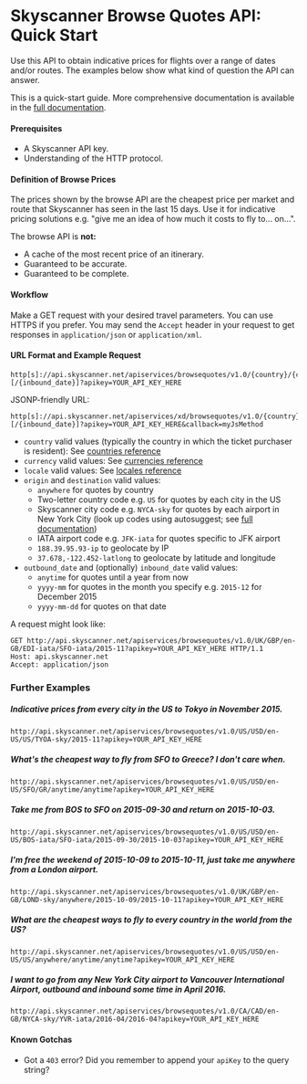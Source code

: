 # Skyscanner Browse Quotes API: Quick Start

Use this API to obtain indicative prices for flights over a range of dates and/or routes. The examples below show what kind of question the API can answer.

This is a quick-start guide. More comprehensive documentation is available in the [full documentation].

#### Prerequisites

* A Skyscanner API key.
* Understanding of the HTTP protocol.

#### Definition of Browse Prices

The prices shown by the browse API are the cheapest price per market and route that Skyscanner has seen in the last 15 days. Use it for indicative pricing solutions e.g. "give me an idea of how much it costs to fly to... on...".

The browse API is **not:**

* A cache of the most recent price of an itinerary.
* Guaranteed to be accurate.
* Guaranteed to be complete.

#### Workflow

Make a GET request with your desired travel parameters. You can use HTTPS if you prefer. You may send the `Accept` header in your request to get responses in `application/json` or `application/xml`.

#### URL Format and Example Request

``` http
http[s]://api.skyscanner.net/apiservices/browsequotes/v1.0/{country}/{currency}/{locale}/{origin}/{destination}/{outbound_date}[/{inbound_date}]?apikey=YOUR_API_KEY_HERE
```

JSONP-friendly URL:
``` http
http[s]://api.skyscanner.net/apiservices/xd/browsequotes/v1.0/{country}/{currency}/{locale}/{origin}/{destination}/{outbound_date}[/{inbound_date}]?apikey=YOUR_API_KEY_HERE&callback=myJsMethod
```

* `country` valid values (typically the country in which the ticket purchaser is resident): See [countries reference]
* `currency` valid values: See [currencies reference]
* `locale` valid values: See [locales reference]
* `origin` and `destination` valid values:
  * `anywhere` for quotes by country
  * Two-letter country code e.g. `US` for quotes by each city in the US
  * Skyscanner city code e.g. `NYCA-sky` for quotes by each airport in New York City (look up codes using autosuggest; see [full documentation])
  * IATA airport code e.g. `JFK-iata` for quotes specific to JFK airport
  * `188.39.95.93-ip` to geolocate by IP
  * `37.678,-122.452-latlong` to geolocate by latitude and longitude
* `outbound_date` and (optionally) `inbound_date` valid values:
  * `anytime` for quotes until a year from now
  * `yyyy-mm` for quotes in the month you specify e.g. `2015-12` for December 2015
  * `yyyy-mm-dd` for quotes on that date

A request might look like:

``` http
GET http://api.skyscanner.net/apiservices/browsequotes/v1.0/UK/GBP/en-GB/EDI-iata/SFO-iata/2015-11?apikey=YOUR_API_KEY_HERE HTTP/1.1
Host: api.skyscanner.net
Accept: application/json
```
  
### Further Examples
  
##### Indicative prices from every city in the US to Tokyo in November 2015.

`http://api.skyscanner.net/apiservices/browsequotes/v1.0/US/USD/en-US/US/TYOA-sky/2015-11?apikey=YOUR_API_KEY_HERE`

##### What's the cheapest way to fly from SFO to Greece? I don't care when.

`http://api.skyscanner.net/apiservices/browsequotes/v1.0/US/USD/en-US/SFO/GR/anytime/anytime?apikey=YOUR_API_KEY_HERE`

##### Take me from BOS to SFO on 2015-09-30 and return on 2015-10-03.

`http://api.skyscanner.net/apiservices/browsequotes/v1.0/US/USD/en-US/BOS-iata/SFO-iata/2015-09-30/2015-10-03?apikey=YOUR_API_KEY_HERE`

##### I'm free the weekend of 2015-10-09 to 2015-10-11, just take me anywhere from a London airport.

`http://api.skyscanner.net/apiservices/browsequotes/v1.0/UK/GBP/en-GB/LOND-sky/anywhere/2015-10-09/2015-10-11?apikey=YOUR_API_KEY_HERE`

##### What are the cheapest ways to fly to every country in the world from the US?

`http://api.skyscanner.net/apiservices/browsequotes/v1.0/US/USD/en-US/US/anywhere/anytime/anytime?apikey=YOUR_API_KEY_HERE`

##### I want to go from any New York City airport to Vancouver International Airport, outbound and inbound some time in April 2016.

`http://api.skyscanner.net/apiservices/browsequotes/v1.0/CA/CAD/en-GB/NYCA-sky/YVR-iata/2016-04/2016-04?apikey=YOUR_API_KEY_HERE`

#### Known Gotchas

* Got a `403` error? Did you remember to append your `apiKey` to the query string?

  [full documentation]: <http://business.skyscanner.net/portal/en-GB/Documentation/ApiOverview>
  [currencies reference]: <http://business.skyscanner.net/portal/en-GB/Documentation/Currencies>
  [locales reference]: <http://business.skyscanner.net/portal/en-GB/Documentation/Locales>
  [countries reference]: <http://business.skyscanner.net/portal/en-GB/Documentation/Markets>